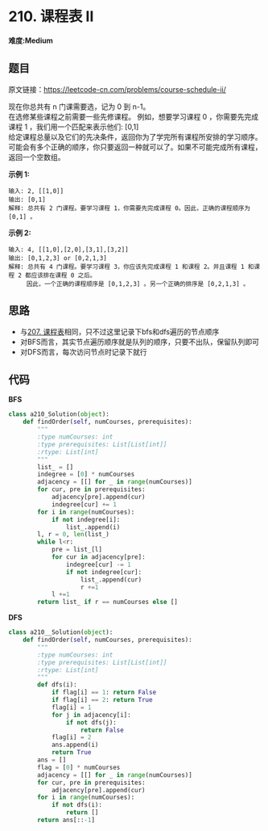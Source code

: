 # 210. 课程表 II
**难度:Medium**
## 题目
原文链接：https://leetcode-cn.com/problems/course-schedule-ii/

现在你总共有 n 门课需要选，记为 0 到 n-1。  
在选修某些课程之前需要一些先修课程。 例如，想要学习课程 0 ，你需要先完成课程 1 ，我们用一个匹配来表示他们: [0,1]  
给定课程总量以及它们的先决条件，返回你为了学完所有课程所安排的学习顺序。  
可能会有多个正确的顺序，你只要返回一种就可以了。如果不可能完成所有课程，返回一个空数组。

**示例 1:**
```
输入: 2, [[1,0]] 
输出: [0,1]
解释: 总共有 2 门课程。要学习课程 1，你需要先完成课程 0。因此，正确的课程顺序为 [0,1] 。
```
**示例 2:**
```
输入: 4, [[1,0],[2,0],[3,1],[3,2]]
输出: [0,1,2,3] or [0,2,1,3]
解释: 总共有 4 门课程。要学习课程 3，你应该先完成课程 1 和课程 2。并且课程 1 和课程 2 都应该排在课程 0 之后。
     因此，一个正确的课程顺序是 [0,1,2,3] 。另一个正确的排序是 [0,2,1,3] 。
```

## 思路
* 与[207. 课程表](https://github.com/czzbb/leetcode-python/blob/master/code/0207-%E8%AF%BE%E7%A8%8B%E8%A1%A8.md)相同，只不过这里记录下bfs和dfs遍历的节点顺序
* 对BFS而言，其实节点遍历顺序就是队列的顺序，只要不出队，保留队列即可
* 对DFS而言，每次访问节点时记录下就行

## 代码
**BFS**
```python
class a210_Solution(object):
    def findOrder(self, numCourses, prerequisites):
        """
        :type numCourses: int
        :type prerequisites: List[List[int]]
        :rtype: List[int]
        """
        list_ = []
        indegree = [0] * numCourses
        adjacency = [[] for _ in range(numCourses)]
        for cur, pre in prerequisites:
            adjacency[pre].append(cur)
            indegree[cur] += 1
        for i in range(numCourses):
            if not indegree[i]:
                list_.append(i)
        l, r = 0, len(list_)
        while l<r:
            pre = list_[l]
            for cur in adjacency[pre]:
                indegree[cur] -= 1
                if not indegree[cur]:
                    list_.append(cur)
                    r +=1
            l +=1
        return list_ if r == numCourses else []
```
**DFS**
```python
class a210__Solution(object):
    def findOrder(self, numCourses, prerequisites):
        """
        :type numCourses: int
        :type prerequisites: List[List[int]]
        :rtype: List[int]
        """
        def dfs(i):
            if flag[i] == 1: return False
            if flag[i] == 2: return True
            flag[i] = 1
            for j in adjacency[i]:
                if not dfs(j):
                    return False
            flag[i] = 2
            ans.append(i)
            return True
        ans = []
        flag = [0] * numCourses
        adjacency = [[] for _ in range(numCourses)]
        for cur, pre in prerequisites:
            adjacency[pre].append(cur)
        for i in range(numCourses):
            if not dfs(i):
                return []
        return ans[::-1]
```
